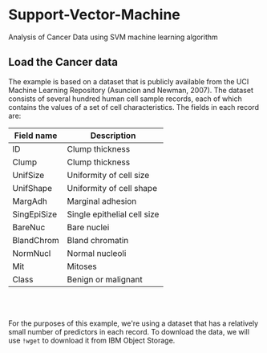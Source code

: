 # Support-Vector-Machine
Analysis of  Cancer Data using SVM machine learning algorithm



<h2 id="load_dataset">Load the Cancer data</h2>
The example is based on a dataset that is publicly available from the UCI Machine Learning Repository (Asuncion and Newman, 2007). The dataset consists of several hundred human cell sample records, each of which contains the values of a set of cell characteristics. The fields in each record are:

|Field name|Description|
|--- |--- |
|ID|Clump thickness|
|Clump|Clump thickness|
|UnifSize|Uniformity of cell size|
|UnifShape|Uniformity of cell shape|
|MargAdh|Marginal adhesion|
|SingEpiSize|Single epithelial cell size|
|BareNuc|Bare nuclei|
|BlandChrom|Bland chromatin|
|NormNucl|Normal nucleoli|
|Mit|Mitoses|
|Class|Benign or malignant|

<br>
<br>

For the purposes of this example, we're using a dataset that has a relatively small number of predictors in each record. To download the data, we will use `!wget` to download it from IBM Object Storage.  
